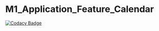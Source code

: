 # M1_Application_Feature_Calendar
[![Codacy Badge](https://app.codacy.com/project/badge/Grade/e373b30d7cdc40db9e394ce2d65d67a4)](https://www.codacy.com/gh/Kishore15-github/M1_Application_Feature_Calendar/dashboard?utm_source=github.com&amp;utm_medium=referral&amp;utm_content=Kishore15-github/M1_Application_Feature_Calendar&amp;utm_campaign=Badge_Grade)
